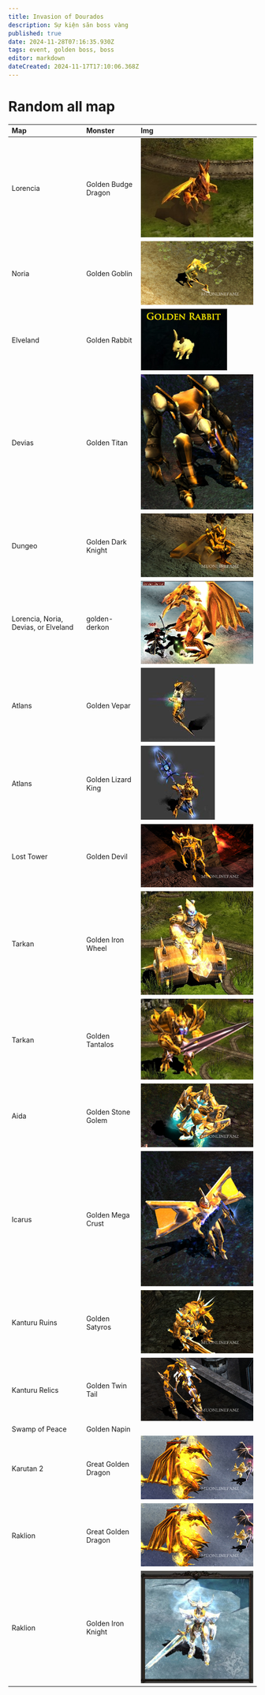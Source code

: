 ```yaml
---
title: Invasion of Dourados
description: Sự kiện săn boss vàng
published: true
date: 2024-11-28T07:16:35.930Z
tags: event, golden boss, boss
editor: markdown
dateCreated: 2024-11-17T17:10:06.368Z
---
```


# Random all map

| Map | Monster | Img |
|:----|:--------|:----|
| Lorencia | Golden Budge Dragon |  ![golden-budge-dragon.jpg](/assets/golden-monters/golden-budge-dragon.jpg) |
| Noria | Golden Goblin | ![golden-goblin.jpg](/assets/golden-monters/golden-goblin.jpg) |
| Elveland | Golden Rabbit | ![golden-rabbit.jpg](/assets/golden-monters/golden-rabbit.jpg) |
| Devias | Golden Titan | ![golden-titan.jpg](/assets/golden-monters/golden-titan.jpg) |
| Dungeo | Golden Dark Knight | ![golden-dark-knight.jpg](/assets/golden-monters/golden-dark-knight.jpg) |
| Lorencia, Noria, Devias, or Elveland | golden-derkon | ![golden-derkon.png](/assets/golden-monters/golden-derkon.png) |
| Atlans | Golden Vepar | ![golden-vepar.jpg](/assets/golden-monters/golden-vepar.jpg) |
| Atlans | Golden Lizard King | ![golden-lizard-king.jpg](/assets/golden-monters/golden-lizard-king.jpg) |
| Lost Tower | Golden Devil | ![golden-devil.jpg](/assets/golden-monters/golden-devil.jpg) |
| Tarkan | Golden Iron Wheel | ![golden-iron-wheel.jpg](/assets/golden-monters/golden-iron-wheel.jpg) |
| Tarkan | Golden Tantalos | ![golden-tantalos.jpg](/assets/golden-monters/golden-tantalos.jpg) |
| Aida | Golden Stone Golem | ![golden-stone-golem.jpg](/assets/golden-monters/golden-stone-golem.jpg)|
| Icarus | Golden Mega Crust | ![golden-mega-crust.jpg](/assets/golden-monters/golden-mega-crust.jpg) |
| Kanturu Ruins | Golden Satyros | ![golden-satyros.jpg](/assets/golden-monters/golden-satyros.jpg) |
| Kanturu Relics | Golden Twin Tail | ![golden-twin-tail.jpg](/assets/golden-monters/golden-twin-tail.jpg) |
| Swamp of Peace | Golden Napin | |
| Karutan 2 | Great Golden Dragon | ![great-golden-dragon.jpg](/assets/golden-monters/great-golden-dragon.jpg) |
| Raklion | Great Golden Dragon | ![great-golden-dragon.jpg](/assets/golden-monters/great-golden-dragon.jpg) |
| Raklion | Golden Iron Knight | ![golden-iron-knight.jpg](/assets/golden-monters/golden-iron-knight.jpg) |